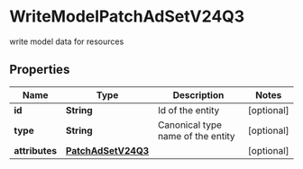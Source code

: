 

# WriteModelPatchAdSetV24Q3

write model data for resources

## Properties

| Name | Type | Description | Notes |
|------------ | ------------- | ------------- | -------------|
|**id** | **String** | Id of the entity |  [optional] |
|**type** | **String** | Canonical type name of the entity |  [optional] |
|**attributes** | [**PatchAdSetV24Q3**](PatchAdSetV24Q3.md) |  |  [optional] |



